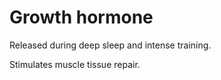 # Growth hormone

Released during deep sleep and intense training. 

Stimulates muscle tissue repair.
